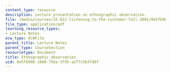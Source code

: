 ```yaml
---
content_type: resource
description: Lecture presentation on ethnographic observation.
file: /media/courses/15-821-listening-to-the-customer-fall-2002/0e5fb90b160875ba3f95a2f7c5b3fd6f_observation.pdf
file_type: application/pdf
learning_resource_types:
- Lecture Notes
ocw_type: OCWFile
parent_title: Lecture Notes
parent_type: CourseSection
resourcetype: Document
title: Ethnographic observation
uid: 0e5fb90b-1608-75ba-3f95-a2f7c5b3fd6f
---
```

